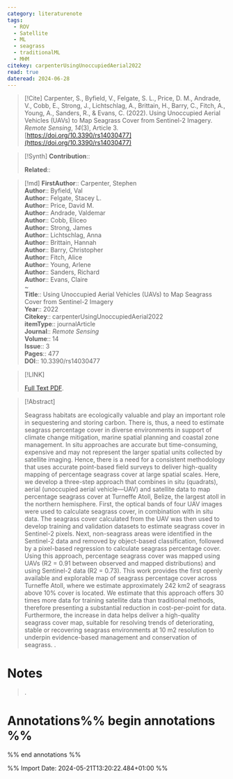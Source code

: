 ```yaml
---
category: literaturenote
tags:
  - ROV
  - Satellite
  - ML
  - seagrass
  - traditionalML
  - MHM
citekey: carpenterUsingUnoccupiedAerial2022
read: true
dateread: 2024-06-28
---
```


> [!Cite]
> Carpenter, S., Byfield, V., Felgate, S. L., Price, D. M., Andrade, V., Cobb, E., Strong, J., Lichtschlag, A., Brittain, H., Barry, C., Fitch, A., Young, A., Sanders, R., & Evans, C. (2022). Using Unoccupied Aerial Vehicles (UAVs) to Map Seagrass Cover from Sentinel-2 Imagery. _Remote Sensing_, _14_(3), Article 3. [https://doi.org/10.3390/rs14030477](https://doi.org/10.3390/rs14030477)

>[!Synth]
>**Contribution**:: 
>
>**Related**:: 
>

>[!md]
> **FirstAuthor**:: Carpenter, Stephen  
> **Author**:: Byfield, Val  
> **Author**:: Felgate, Stacey L.  
> **Author**:: Price, David M.  
> **Author**:: Andrade, Valdemar  
> **Author**:: Cobb, Eliceo  
> **Author**:: Strong, James  
> **Author**:: Lichtschlag, Anna  
> **Author**:: Brittain, Hannah  
> **Author**:: Barry, Christopher  
> **Author**:: Fitch, Alice  
> **Author**:: Young, Arlene  
> **Author**:: Sanders, Richard  
> **Author**:: Evans, Claire  
~    
> **Title**:: Using Unoccupied Aerial Vehicles (UAVs) to Map Seagrass Cover from Sentinel-2 Imagery  
> **Year**:: 2022   
> **Citekey**:: carpenterUsingUnoccupiedAerial2022  
> **itemType**:: journalArticle  
> **Journal**:: *Remote Sensing*  
> **Volume**:: 14  
> **Issue**:: 3   
> **Pages**:: 477  
> **DOI**:: 10.3390/rs14030477    

> [!LINK] 
>
>  [Full Text PDF](file://C:\Users\olley\Zotero\storage\ESCH3EYK\Carpenter%20et%20al.%20-%202022%20-%20Using%20Unoccupied%20Aerial%20Vehicles%20(UAVs)%20to%20Map%20Sea.pdf).

> [!Abstract]
>
> Seagrass habitats are ecologically valuable and play an important role in sequestering and storing carbon. There is, thus, a need to estimate seagrass percentage cover in diverse environments in support of climate change mitigation, marine spatial planning and coastal zone management. In situ approaches are accurate but time-consuming, expensive and may not represent the larger spatial units collected by satellite imaging. Hence, there is a need for a consistent methodology that uses accurate point-based field surveys to deliver high-quality mapping of percentage seagrass cover at large spatial scales. Here, we develop a three-step approach that combines in situ (quadrats), aerial (unoccupied aerial vehicle—UAV) and satellite data to map percentage seagrass cover at Turneffe Atoll, Belize, the largest atoll in the northern hemisphere. First, the optical bands of four UAV images were used to calculate seagrass cover, in combination with in situ data. The seagrass cover calculated from the UAV was then used to develop training and validation datasets to estimate seagrass cover in Sentinel-2 pixels. Next, non-seagrass areas were identified in the Sentinel-2 data and removed by object-based classification, followed by a pixel-based regression to calculate seagrass percentage cover. Using this approach, percentage seagrass cover was mapped using UAVs (R2 = 0.91 between observed and mapped distributions) and using Sentinel-2 data (R2 = 0.73). This work provides the first openly available and explorable map of seagrass percentage cover across Turneffe Atoll, where we estimate approximately 242 km2 of seagrass above 10% cover is located. We estimate that this approach offers 30 times more data for training satellite data than traditional methods, therefore presenting a substantial reduction in cost-per-point for data. Furthermore, the increase in data helps deliver a high-quality seagrass cover map, suitable for resolving trends of deteriorating, stable or recovering seagrass environments at 10 m2 resolution to underpin evidence-based management and conservation of seagrass.
>.
> 
# Notes
>.


# Annotations%% begin annotations %%


%% end annotations %%

%% Import Date: 2024-05-21T13:20:22.484+01:00 %%
